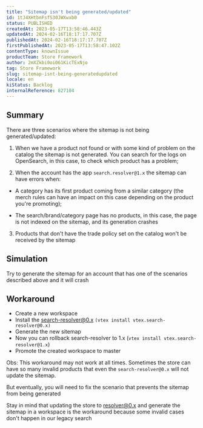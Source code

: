 ```yaml
---
title: "Sitemap isn't being generated/updated"
id: 1tJ4XHtbnFsfS30JWXwxb0
status: PUBLISHED
createdAt: 2023-05-17T13:58:46.443Z
updatedAt: 2024-02-16T18:17:17.707Z
publishedAt: 2024-02-16T18:17:17.707Z
firstPublishedAt: 2023-05-17T13:58:47.102Z
contentType: knownIssue
productTeam: Store Framework
author: 2mXZkbi0oi061KicTExNjo
tag: Store Framework
slug: sitemap-isnt-being-generatedupdated
locale: en
kiStatus: Backlog
internalReference: 827104
---
```


## Summary



There are three scenarios where the sitemap is not being generated/updated:



1. When we have a product not found or with some kind of problem on the catalog the sitemap is not generated. You can search for the logs on OpenSearch, in this case, to check which product has a problem;



2. When the account has the app `search.resolver@1.x`  the sitemap can have errors when:



- A category has its first product coming from a similar category (the merch rules can have an impact on this case depending on the product you're promoting);

- The search/brand/category page has no products, in this case, the page is not indexed on the sitemap, and its generation crashes


3. Products that don't have the trade policy set on the catalog won't be received by the sitemap



##

## Simulation



Try to generate the sitemap for an account that has one of the scenarios described above and it will crash


##

## Workaround




- Create a new workspace
- Install the search-resolver@0.x `(vtex install vtex.search-resolver@0.x)`
- Generate the new sitemap
- Now you can rollback search-resolver to 1.x (`vtex install vtex.search-resolver@1.x`)
- Promote the created workspace to master

Obs: This workaround may not work at all times. Sometimes the store can have so many invalid products that even the `search-resolver@0.x` will not update the sitemap.

But eventually, you will need to fix the scenario that prevents the sitemap from being generated

Stay in mind that updating the store to resolver@0.x and generate the sitemap in a workspace is the workaround because some invalid cases don't happen in our legacy search





